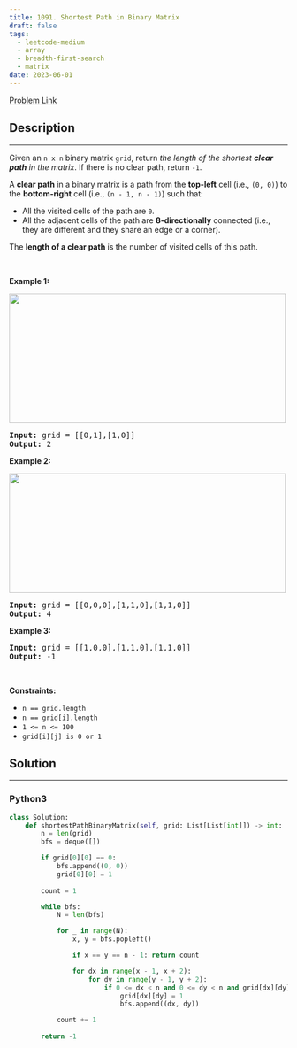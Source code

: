 ```yaml
---
title: 1091. Shortest Path in Binary Matrix
draft: false
tags: 
  - leetcode-medium
  - array
  - breadth-first-search
  - matrix
date: 2023-06-01
---
```


[Problem Link](https://leetcode.com/problems/shortest-path-in-binary-matrix/)

## Description

---
<p>Given an <code>n x n</code> binary matrix <code>grid</code>, return <em>the length of the shortest <strong>clear path</strong> in the matrix</em>. If there is no clear path, return <code>-1</code>.</p>

<p>A <strong>clear path</strong> in a binary matrix is a path from the <strong>top-left</strong> cell (i.e., <code>(0, 0)</code>) to the <strong>bottom-right</strong> cell (i.e., <code>(n - 1, n - 1)</code>) such that:</p>

<ul>
	<li>All the visited cells of the path are <code>0</code>.</li>
	<li>All the adjacent cells of the path are <strong>8-directionally</strong> connected (i.e., they are different and they share an edge or a corner).</li>
</ul>

<p>The <strong>length of a clear path</strong> is the number of visited cells of this path.</p>

<p>&nbsp;</p>
<p><strong class="example">Example 1:</strong></p>
<img alt="" src="https://assets.leetcode.com/uploads/2021/02/18/example1_1.png" style="width: 500px; height: 234px;" />
<pre>
<strong>Input:</strong> grid = [[0,1],[1,0]]
<strong>Output:</strong> 2
</pre>

<p><strong class="example">Example 2:</strong></p>
<img alt="" src="https://assets.leetcode.com/uploads/2021/02/18/example2_1.png" style="height: 216px; width: 500px;" />
<pre>
<strong>Input:</strong> grid = [[0,0,0],[1,1,0],[1,1,0]]
<strong>Output:</strong> 4
</pre>

<p><strong class="example">Example 3:</strong></p>

<pre>
<strong>Input:</strong> grid = [[1,0,0],[1,1,0],[1,1,0]]
<strong>Output:</strong> -1
</pre>

<p>&nbsp;</p>
<p><strong>Constraints:</strong></p>

<ul>
	<li><code>n == grid.length</code></li>
	<li><code>n == grid[i].length</code></li>
	<li><code>1 &lt;= n &lt;= 100</code></li>
	<li><code>grid[i][j] is 0 or 1</code></li>
</ul>


## Solution

---
### Python3
``` py title='shortest-path-in-binary-matrix'
class Solution:
    def shortestPathBinaryMatrix(self, grid: List[List[int]]) -> int:
        n = len(grid)
        bfs = deque([])

        if grid[0][0] == 0:
            bfs.append((0, 0))
            grid[0][0] = 1
        
        count = 1

        while bfs:
            N = len(bfs)

            for _ in range(N):
                x, y = bfs.popleft()

                if x == y == n - 1: return count

                for dx in range(x - 1, x + 2):
                    for dy in range(y - 1, y + 2):
                        if 0 <= dx < n and 0 <= dy < n and grid[dx][dy] == 0:
                            grid[dx][dy] = 1
                            bfs.append((dx, dy))

            count += 1
        
        return -1
```

